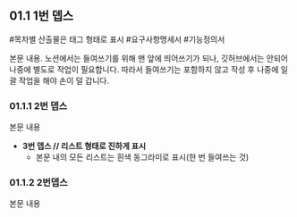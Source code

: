 ## 01.1 1번 뎁스

#목차별 산출물은 태그 형태로 표시 #요구사항명세서 #기능정의서

본문 내용. 노션에서는 들여쓰기를 위해 맨 앞에 띄어쓰기가 되나, 깃허브에서는 안되어 나중에 별도로 작업이 필요합니다. 따라서 들여쓰기는 포함하지 않고 작성 후 나중에 일괄 작업을 해야 손이 덜 갑니다.

### 01.1.1 2번 뎁스

본문 내용

- **3번 뎁스 // 리스트 형태로 진하게 표시**
  - 본문 내의 모든 리스트는 흰색 동그라미로 표시(한 번 들여쓰는 것)

### 01.1.2 2번뎁스

본문 내용
